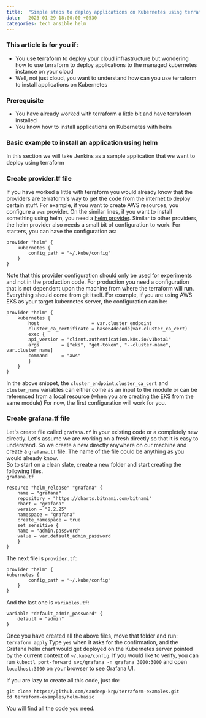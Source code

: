 ```yaml
---
title:  "Simple steps to deploy applications on Kubernetes using terraform"
date:   2023-01-29 18:00:00 +0530
categories: tech ansible helm
---
```


### This article is for you if:
- You use terraform to deploy your cloud infrastructure but wondering how to use terraform to deploy applications to the managed kubernetes instance on your cloud
- Well, not just cloud, you want to understand how can you use terraform to install applications on Kubernetes

### Prerequisite
- You have already worked with terraform a little bit and have terraform installed
- You know how to install applications on Kubernetes with helm

### Basic example to install an application using helm
In this section we will take Jenkins as a sample application that we want to deploy using terraform
### Create provider.tf file
If you have worked a little with terraform you would already know that the providers are terraform's way to get the code from the internet to deploy certain stuff. For example, if you want to create AWS resources, you configure a `aws` provider. On the similar lines, if you want to install something using helm, you need a [helm provider](https://registry.terraform.io/providers/hashicorp/helm/latest/docs). Similar to other providers, the helm provider also needs a small bit of configuration to work. For starters, you can have the configuration as:
```
provider "helm" {
    kubernetes {
        config_path = "~/.kube/config"
    }
}
```
Note that this provider configuration should only be used for experiments and not in the production code. For production you need a configuration that is not dependent upon the machine from where the terraform will run. Everything should come from git itself. For example, if you are using AWS EKS as your target kubernetes server, the configuration can be:
```
provider "helm" {
    kubernetes {
        host                   = var.cluster_endpoint
        cluster_ca_certificate = base64decode(var.cluster_ca_cert)
        exec {
        api_version = "client.authentication.k8s.io/v1beta1"
        args        = ["eks", "get-token", "--cluster-name", var.cluster_name]
        command     = "aws"
        }
    }
}
```
In the above snippet, the `cluster_endpoint`,`cluster_ca_cert` and `cluster_name` variables can either come as an input to the module or can be referenced from a local resource (when you are creating the EKS from the same module)
For now, the first configuration will work for you.

### Create grafana.tf file
Let's create file called `grafana.tf` in your existing code or a completely new directly. Let's assume we are working on a fresh directly so that it is easy to understand. So we create a new directly anywhere on our machine and create a `grafana.tf` file. The name of the file could be anything as you would already know.\
So to start on a clean slate, create a new folder and start creating the following files.\
`grafana.tf`
```
resource "helm_release" "grafana" {
    name = "grafana"
    repository = "https://charts.bitnami.com/bitnami"
    chart = "grafana"
    version = "8.2.25"
    namespace = "grafana"
    create_namespace = true
    set_sensitive {
    name = "admin.password"
    value = var.default_admin_password
    }
}
```
The next file is `provider.tf`:
```
provider "helm" {
kubernetes {
        config_path = "~/.kube/config"
    }
}
```
And the last one is `variables.tf`:
```
variable "default_admin_password" {
    default = "admin"
}
```
Once you have created all the above files, move that folder and run:\
`terraform apply`
Type `yes` when it asks for the confirmation, and the Grafana helm chart would get deployed on the Kubernetes server pointed by the current context of `~/.kube/config`. If you would like to verify, you can run `kubectl port-forward svc/grafana -n grafana 3000:3000` and open `localhost:3000` on your browser to see Grafana UI.

If you are lazy to create all this code, just do:
```
git clone https://github.com/sandeep-krp/terraform-examples.git
cd terraform-examples/helm-basic
```
You will find all the code you need.
